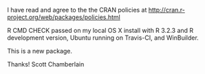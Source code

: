 I have read and agree to the the CRAN policies at
http://cran.r-project.org/web/packages/policies.html

R CMD CHECK passed on my local OS X install with R 3.2.3 and
R development version, Ubuntu running on Travis-CI, and WinBuilder.

This is a new package.

Thanks! Scott Chamberlain
